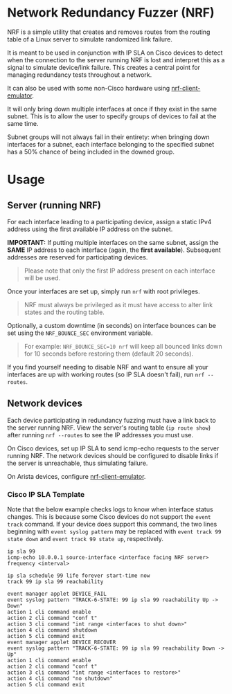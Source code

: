 # Network Redundancy Fuzzer (NRF)
NRF is a simple utility that creates and removes routes from the routing table of a Linux server to simulate randomized link failure.

It is meant to be used in conjunction with IP SLA on Cisco devices to detect when the connection to the server running NRF is lost and interpret this as a signal to simulate device/link failure. This creates a central point for managing redundancy tests throughout a network.

It can also be used with some non-Cisco hardware using [nrf-client-emulator](https://github.com/rwinkhart/nrf-client-emulator).

It will only bring down multiple interfaces at once if they exist in the same subnet. This is to allow the user to specify groups of devices to fail at the same time.

Subnet groups will not always fail in their entirety: when bringing down interfaces for a subnet, each interface belonging to the specified subnet has a 50% chance of being included in the downed group.

# Usage
## Server (running NRF)
For each interface leading to a participating device, assign a static IPv4 address using the first available IP address on the subnet. 

**IMPORTANT:** If putting multiple interfaces on the same subnet, assign the **SAME** IP address to each interface (again, the **first available**). Subsequent addresses are reserved for participating devices.
>Please note that only the first IP address present on each interface will be used.

Once your interfaces are set up, simply run `nrf` with root privileges.
>NRF must always be privileged as it must have access to alter link states and the routing table.

Optionally, a custom downtime (in seconds) on interface bounces can be set using the `NRF_BOUNCE_SEC` environment variable.
>For example: `NRF_BOUNCE_SEC=10 nrf` will keep all bounced links down for 10 seconds before restoring them (default 20 seconds).

If you find yourself needing to disable NRF and want to ensure all your interfaces are up with working routes (so IP SLA doesn't fail), run `nrf --routes`.

## Network devices
Each device participating in redundancy fuzzing must have a link back to the server running NRF. View the server's routing table (`ip route show`) after running `nrf --routes` to see the IP addresses you must use.

On Cisco devices, set up IP SLA to send icmp-echo requests to the server running NRF. The network devices should be configured to disable links if the server is unreachable, thus simulating failure.

On Arista devices, configure [nrf-client-emulator](https://github.com/rwinkhart/nrf-client-emulator).

### Cisco IP SLA Template
Note that the below example checks logs to know when interface status changes.
This is because some Cisco devices do not support the `event track` command.
If your device does support this command, the two lines beginning with `event syslog pattern`
may be replaced with `event track 99 state down` and `event track 99 state up`, respectively.
```
ip sla 99
icmp-echo 10.0.0.1 source-interface <interface facing NRF server>
frequency <interval>

ip sla schedule 99 life forever start-time now
track 99 ip sla 99 reachability

event manager applet DEVICE_FAIL
event syslog pattern "TRACK-6-STATE: 99 ip sla 99 reachability Up -> Down"
action 1 cli command enable
action 2 cli command "conf t"
action 3 cli command "int range <interfaces to shut down>"
action 4 cli command shutdown
action 5 cli command exit
event manager applet DEVICE_RECOVER
event syslog pattern "TRACK-6-STATE: 99 ip sla 99 reachability Down -> Up"
action 1 cli command enable
action 2 cli command "conf t"
action 3 cli command "int range <interfaces to restore>"
action 4 cli command "no shutdown"
action 5 cli command exit
```

